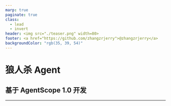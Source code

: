 ```yaml
---
marp: true
paginate: true
class:
  - lead
  - invert
header: <img src="./teaser.png" width=80>
footer: <a href="https://github.com/zhangzrjerry">@zhangzrjerry</a>
backgroundColor: "rgb(35, 39, 54)"
---
```


# 狼人杀 Agent

## 基于 AgentScope 1.0 开发

---
